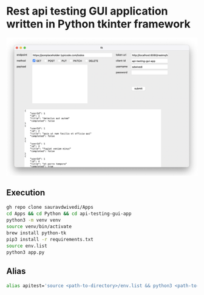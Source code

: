 # Rest api testing GUI application written in Python tkinter framework

<img src=pic.PNG alt="Python tkinter application image">

## Execution

```bash
gh repo clone sauravdwivedi/Apps
cd Apps && cd Python && cd api-testing-gui-app
python3 -m venv venv
source venv/bin/activate
brew install python-tk
pip3 install -r requirements.txt
source env.list
python3 app.py
```

## Alias

```bash
alias apitest='source <path-to-directory>/env.list && python3 <path-to-directory>/app.py'
```